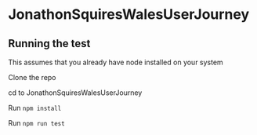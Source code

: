 # JonathonSquiresWalesUserJourney

## Running the test

This assumes that you already have node installed on your system

Clone the repo

cd to JonathonSquiresWalesUserJourney

Run  `npm install`

Run  `npm run test`

